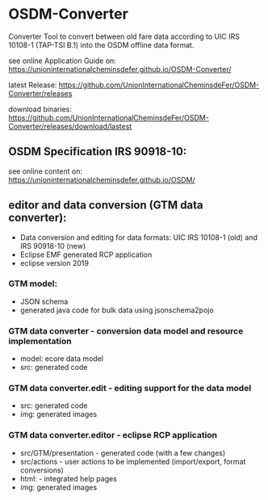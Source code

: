 # OSDM-Converter

Converter Tool to convert between old fare data according to UIC IRS 10108-1 (TAP-TSI B.1) into the OSDM offline data format. 

see online Application Guide on: https://unioninternationalcheminsdefer.github.io/OSDM-Converter/

latest Release: https://github.com/UnionInternationalCheminsdeFer/OSDM-Converter/releases

download binaries: https://github.com/UnionInternationalCheminsdeFer/OSDM-Converter/releases/download/lastest


## OSDM Specification IRS 90918-10:

see online content on: https://unioninternationalcheminsdefer.github.io/OSDM/

## editor and data conversion (GTM data converter):

* Data conversion and editing for data formats: UIC IRS 10108-1 (old) and IRS 90918-10 (new)
* Eclipse EMF generated RCP application
* eclipse version 2019

### GTM model:

* JSON schema
* generated java code for bulk data using jsonschema2pojo

### GTM data converter - conversion data model and resource implementation
* model:  ecore data model
* src: generated code

### GTM data converter.edit - editing support for the data model
* src: generated code
* img: generated images

### GTM data converter.editor - eclipse RCP application
* src/GTM/presentation - generated code (with a few changes)
* src/actions - user actions to be implemented (import/export, format conversions)
* html: - integrated help pages
* img: generated images

